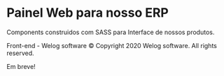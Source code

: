 # Painel Web para nosso ERP

Components construidos com SASS para Interface de nossos produtos.


Front-end  - Welog software © Copyright 2020 Welog software. All rights reserved.

Em breve!
